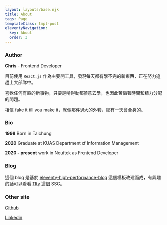 ```yaml
---
layout: layouts/base.njk
title: About
tags: Page
templateClass: tmpl-post
eleventyNavigation:
  key: About
  order: 3
---
```

### Author

**Chris** - Frontend Developer

目前使用 `React.js` 作為主要開工具，發現每天都有學不完的新東西，正在努力追趕上大部隊中。

喜歡任何有趣的新事物，只要是啃得動都願意去學，也因此苦惱著時間和精力分配的問題。

相信 fake it till you make it，就像那件過大的外套，總有一天會合身的。

### Bio

**1998** Born in Taichung

**2020** Graduate at KUAS Department of Information Management

**2020 - present** work in Neuftek as Frontend Developer

### Blog

這個 blog 是基於 [eleventy-high-performance-blog](https://www.industrialempathy.com/posts/eleventy-high-performance-blog/)  這個模板改建而成，有興趣的話可以看看 [11ty](https://www.11ty.dev/) 這個 SSG。

### Other site

[Github](https://github.com/oaoxd0314)

[Linkedin](https://www.linkedin.com/in/chrisw87314/)

